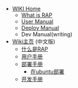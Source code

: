 * [WIKI Home](home)
  * [What is RAP](about)
  * [User Manual](user_manual)
  * [Deploy Manual](deploy_manual)
  * Dev Manual(writing)
* [Wiki主页](home_cn) (中文版)
  * [什么是RAP](about_cn)
  * [用户手册](user_manual_cn)
  * [部署手册](deploy_manual_cn)
    * [在ubuntu部署](deploy_on_ubuntu)
  * [开发手册](dev_manual_cn)





